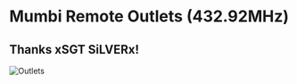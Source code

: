 # Mumbi Remote Outlets (432.92MHz)
## Thanks xSGT SiLVERx!
![Outlets](https://user-images.githubusercontent.com/57457139/208264837-607b5d6c-4b5b-434f-b850-e3b97414483e.jpg)
